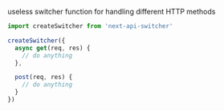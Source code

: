 useless switcher function for handling different HTTP methods

```ts
import createSwitcher from 'next-api-switcher'

createSwitcher({
  async get(req, res) {
    // do anything
  },

  post(req, res) {
    // do anything
  }
})
```
